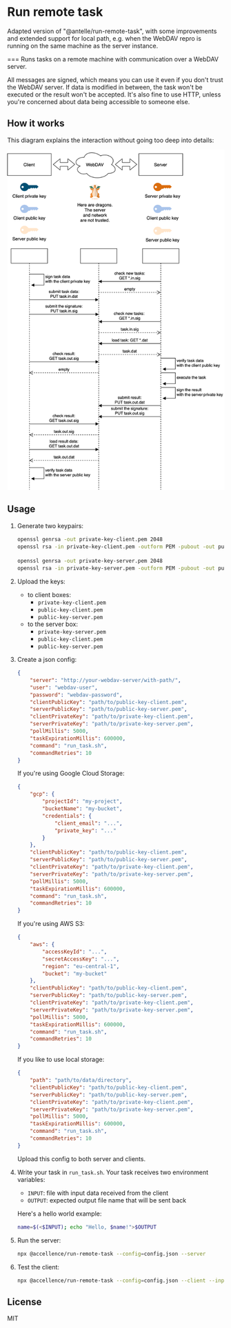 # Run remote task
Adapted version of \"@antelle/run-remote-task\", with some improvements and extended support for local path, e.g. when the WebDAV repro is running on the same machine as the server instance.

===
Runs tasks on a remote machine with communication over a WebDAV server.

All messages are signed, which means you can use it even if you don't trust the WebDAV server. 
If data is modified in between, the task won't be executed or the result won't be accepted.
It's also fine to use HTTP, unless you're concerned about data being accessible to someone else.

## How it works

This diagram explains the interaction without going too deep into details:

<img src="docs/diagram.png" width="589" />

## Usage

1. Generate two keypairs:

    ```sh
    openssl genrsa -out private-key-client.pem 2048
    openssl rsa -in private-key-client.pem -outform PEM -pubout -out public-key-client.pem
    
    openssl genrsa -out private-key-server.pem 2048
    openssl rsa -in private-key-server.pem -outform PEM -pubout -out public-key-server.pem
    ```

2. Upload the keys:

    * to client boxes:
        * `private-key-client.pem`
        * `public-key-client.pem`
        * `public-key-server.pem`
    * to the server box:
        * `private-key-server.pem`
        * `public-key-client.pem`
        * `public-key-server.pem`

3. Create a json config:

    ```json
    {
        "server": "http://your-webdav-server/with-path/",
        "user": "webdav-user",
        "password": "webdav-password",
        "clientPublicKey": "path/to/public-key-client.pem",
        "serverPublicKey": "path/to/public-key-server.pem",
        "clientPrivateKey": "path/to/private-key-client.pem",
        "serverPrivateKey": "path/to/private-key-server.pem",
        "pollMillis": 5000,
        "taskExpirationMillis": 600000,
        "command": "run_task.sh",
        "commandRetries": 10
    }
    ```

   If you're using Google Cloud Storage:
   ```json
   {
       "gcp": {
           "projectId": "my-project",
           "bucketName": "my-bucket",
           "credentials": {
               "client_email": "...",
               "private_key": "..."
           }
       },
       "clientPublicKey": "path/to/public-key-client.pem",
       "serverPublicKey": "path/to/public-key-server.pem",
       "clientPrivateKey": "path/to/private-key-client.pem",
       "serverPrivateKey": "path/to/private-key-server.pem",
       "pollMillis": 5000,
       "taskExpirationMillis": 600000,
       "command": "run_task.sh",
       "commandRetries": 10
   }
   ```
   
   If you're using AWS S3:
   ```json
   {
       "aws": {
           "accessKeyId": "...",
           "secretAccessKey": "...",
           "region": "eu-central-1",
           "bucket": "my-bucket"
       },
       "clientPublicKey": "path/to/public-key-client.pem",
       "serverPublicKey": "path/to/public-key-server.pem",
       "clientPrivateKey": "path/to/private-key-client.pem",
       "serverPrivateKey": "path/to/private-key-server.pem",
       "pollMillis": 5000,
       "taskExpirationMillis": 600000,
       "command": "run_task.sh",
       "commandRetries": 10
   }
   ```
   
   If you like to use local storage:
   ```json
   {
       "path": "path/to/data/directory",
       "clientPublicKey": "path/to/public-key-client.pem",
       "serverPublicKey": "path/to/public-key-server.pem",
       "clientPrivateKey": "path/to/private-key-client.pem",
       "serverPrivateKey": "path/to/private-key-server.pem",
       "pollMillis": 5000,
       "taskExpirationMillis": 600000,
       "command": "run_task.sh",
       "commandRetries": 10
   }
   ```
   
   Upload this config to both server and clients.

4. Write your task in `run_task.sh`. Your task receives two environment variables: 
    * `INPUT`: file with input data received from the client
    * `OUTPUT`: expected output file name that will be sent back

    Here's a hello world example:
    
    ```sh
    name=$(<$INPUT); echo "Hello, $name!">$OUTPUT
    ```

5. Run the server:

    ```sh
    npx @accellence/run-remote-task --config=config.json --server
    ```

6. Test the client:

    ```sh
   npx @accellence/run-remote-task --config=config.json --client --input=input.txt --output=output.txt
    ```

## License

MIT

